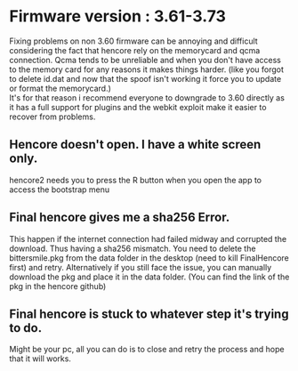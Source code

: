 # Firmware version : 3.61-3.73

Fixing problems on non 3.60 firmware can be annoying and difficult considering the fact that hencore rely on the memorycard and qcma connection. Qcma tends to be unreliable and when you don't have access to the memory card for any reasons it makes things harder. \(like you forgot to delete id.dat and now that the spoof isn't working it force you to update or format the memorycard.\)  
It's for that reason i recommend everyone to downgrade to 3.60 directly as it has a full support for plugins and the webkit exploit make it easier to recover from problems.  
  


## Hencore doesn't open. I have a white screen only.

hencore2 needs you to press the R button when you open the app to access the bootstrap menu



## Final hencore gives me a sha256 Error.

This happen if the internet connection had failed midway and corrupted the download. Thus having a sha256 mismatch. You need to delete the bittersmile.pkg from the data folder in the desktop \(need to kill FinalHencore first\) and retry. Alternatively if you still face the issue, you can manually download the pkg and place it in the data folder. \(You can find the link of the pkg in the hencore github\)  


## Final hencore is stuck to whatever step it's trying to do.

Might be your pc, all you can do is to close and retry the process and hope that it will works. 

